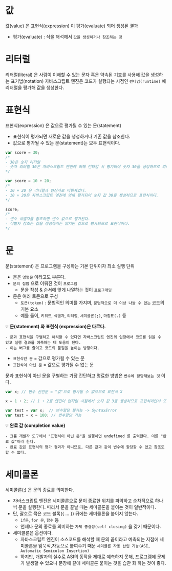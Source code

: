 # 값

값(value) 은 표현식(expression) 이 평가(evaluate) 되어 생성된 결과

- 평가(evaluate) : 식을 해석해서 `값을 생성하거나 참조하는 것`

# 리터럴

리터럴(literal) 은 사람이 이해할 수 있는 문자 혹은 약속된 기호를 사용해 값을 생성하는 표기법(notation) 자바스크립트 엔진은 코드가 실행되는 시점인 `런타임(runtime)` 에 리터럴을 평가해 값을 생성한다.

# 표현식

표현식(expression) 은 값으로 평가될 수 있는 문(statement)

- 표현식이 평가되면 새로운 값을 생성하거나 기존 값을 참조한다.
- 값으로 평가될 수 있는 문(statement)는 모두 표현식이다.

```jsx
var score = 30;
/*
- 30은 숫자 리터럴
- 숫자 리터럴 30은 자바스크립트 엔진에 의해 런타임 시 평가되어 숫자 30을 생성하므로 리터럴은 그 자체로 표현식
*/

var score = 10 + 20;
/*
- 10 + 20 은 리터럴과 연산자로 이뤄져있다.
- 10 + 20은 자바스크립트 엔진에 의해 평가되어 숫자 값 30을 생성하므로 표현식이다.
*/

score;
/*
- 변수 식별자를 참조하면 변수 값으로 평가된다.
- 식별자 참조는 값을 생성하지는 않지만 값으로 평가되므로 표현식이다.
*/
```

# 문

문(statement) 은 프로그램을 구성하는 기본 단위이자 최소 실행 단위

- 문은 `명령문` 이라고도 부른다.
- `문의 집합` 으로 이뤄진 것이 `프로그램`
  - 문을 작성 & 순서에 맞게 나열하는 것이 `프로그래밍`
- 문은 여러 토큰으로 구성
  - `토큰(token)` : 문법적인 의미를 가지며, `문법적으로 더 이상 나눌 수 없는` 코드의 기본 요소
  - 예를 들어, `키워드`, `식별자`, `리터럴`, `세미콜론(;)`, `마침표(.)` 등

💡 **문(statement) 와 표현식 (expression)은 다르다.**

```
- 문과 표현식을 구별하고 해석할 수 있다면 자바스크립트 엔진의 입장에서 코드를 읽을 수 있고 실행 결과를 예측하는 데 도움이 된다.
- 이는 버그를 줄이고 코드의 품질을 높이는 방향이다.
```

- `표현식인 문` = 값으로 평가될 수 있는 문
- `표현식이 아닌 문` = 값으로 평가될 수 없는 문

문과 표현식이 아닌 문을 구별하는 가장 간단하고 명료한 방법은 `변수에 할당해보는 것` 이다.

```jsx
var x; // 변수 선언문 = "값"으로 평가될 수 없으므로 표현식 X

x = 1 + 2; // 1 + 2를 엔진이 런타임 시점에서 숫자 값 3을 생성하므로 표현식이면서 또한 완전한 문

var test = var x;  // 변수할당 불가능 -> SyntaxError
var test = x = 100; // 변수할당 가능
```

💡 **완료 값 (completion value)**

```
- 크롬 개발자 도구에서 "표현식이 아닌 문"을 실행하면 undefined 를 출력한다. 이를 "완료 값"이라 한다.
- 완료 값은 표현식의 평가 결과가 아니므로, 다른 값과 같이 변수에 할당할 수 없고 참조도 할 수 없다.
```

# 세미콜론

세미콜론(;) 은 문의 종료를 의미한다.

- 자바스크립트 엔진은 세미콜론으로 문이 종료한 위치를 파악하고 순차적으로 하나씩 문을 실행한다. 따라서 문을 끝날 때는 세미콜론을 붙이는 것이 일반적이다.
- 단, 괄호로 묶은 코드 블록({ ... }) 뒤에는 세미콜론을 붙이지 않는다.
  - `if문`, `for 문`, `함수` 등
  - 언제나 문의 종료를 의미하는 `자체 종결성(self closing)` 을 갖기 때문이다.
- 세미콜론은 옵션이다.
  - 자바스크립트 엔진이 소스코드를 해석할 때 문의 끝이라고 예측되는 지점에 세미콜론을 암묵적,자동으로 붙여주기 때문 `세미콜론 자동 삽입 기능(ASI, Automatic Semicolon Insertion)`
  - 하지만, 개발자의 실수로 ASI의 동작을 제대로 예측하지 못해, 프로그램에 문제가 발생할 수 있으니 문장에 끝에 세미콜론 붙이는 것을 습관 화 하는 것이 좋다.
